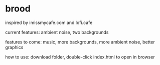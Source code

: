 # brood
inspired by imissmycafe.com and lofi.cafe

current features:
ambient noise, two backgrounds

features to come:
music, more backgrounds, more ambient noise, better graphics

how to use:
download folder, double-click index.html to open in browser